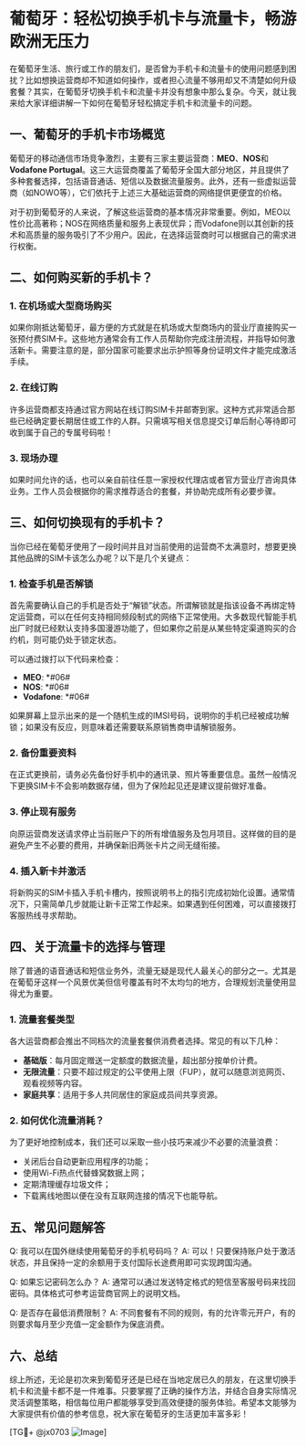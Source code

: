 # 葡萄牙：轻松切换手机卡与流量卡，畅游欧洲无压力

在葡萄牙生活、旅行或工作的朋友们，是否曾为手机卡和流量卡的使用问题感到困扰？比如想换运营商却不知道如何操作，或者担心流量不够用却又不清楚如何升级套餐？其实，在葡萄牙切换手机卡和流量卡并没有想象中那么复杂。今天，就让我来给大家详细讲解一下如何在葡萄牙轻松搞定手机卡和流量卡的问题。

## 一、葡萄牙的手机卡市场概览

葡萄牙的移动通信市场竞争激烈，主要有三家主要运营商：**MEO**、**NOS**和**Vodafone Portugal**。这三大运营商覆盖了葡萄牙全国大部分地区，并且提供了多种套餐选择，包括语音通话、短信以及数据流量服务。此外，还有一些虚拟运营商（如NOWO等），它们依托于上述三大基础运营商的网络提供更便宜的价格。

对于初到葡萄牙的人来说，了解这些运营商的基本情况非常重要。例如，MEO以性价比高著称；NOS在网络质量和服务上表现优异；而Vodafone则以其创新的技术和高质量的服务吸引了不少用户。因此，在选择运营商时可以根据自己的需求进行权衡。

## 二、如何购买新的手机卡？

### 1. 在机场或大型商场购买
如果你刚抵达葡萄牙，最方便的方式就是在机场或大型商场内的营业厅直接购买一张预付费SIM卡。这些地方通常会有工作人员帮助你完成注册流程，并指导如何激活新卡。需要注意的是，部分国家可能要求出示护照等身份证明文件才能完成激活手续。

### 2. 在线订购
许多运营商都支持通过官方网站在线订购SIM卡并邮寄到家。这种方式非常适合那些已经确定要长期居住或工作的人群。只需填写相关信息提交订单后耐心等待即可收到属于自己的专属号码啦！

### 3. 现场办理
如果时间允许的话，也可以亲自前往任意一家授权代理店或者官方营业厅咨询具体业务。工作人员会根据你的需求推荐适合的套餐，并协助完成所有必要步骤。

## 三、如何切换现有的手机卡？

当你已经在葡萄牙使用了一段时间并且对当前使用的运营商不太满意时，想要更换其他品牌的SIM卡该怎么办呢？以下是几个关键点：

### 1. 检查手机是否解锁
首先需要确认自己的手机是否处于“解锁”状态。所谓解锁就是指该设备不再绑定特定运营商，可以在任何支持相同频段制式的网络下正常使用。大多数现代智能手机出厂时就已经默认支持多国漫游功能了，但如果你之前是从某些特定渠道购买的合约机，则可能仍处于锁定状态。

可以通过拨打以下代码来检查：
- **MEO**: *#06#
- **NOS**: *#06#
- **Vodafone**: *#06#

如果屏幕上显示出来的是一个随机生成的IMSI号码，说明你的手机已经被成功解锁；如果没有反应，则意味着还需要联系原销售商申请解锁服务。

### 2. 备份重要资料
在正式更换前，请务必先备份好手机中的通讯录、照片等重要信息。虽然一般情况下更换SIM卡不会影响数据存储，但为了保险起见还是建议提前做好准备。

### 3. 停止现有服务
向原运营商发送请求停止当前账户下的所有增值服务及包月项目。这样做的目的是避免产生不必要的费用，并确保新旧两张卡片之间无缝衔接。

### 4. 插入新卡并激活
将新购买的SIM卡插入手机卡槽内，按照说明书上的指引完成初始化设置。通常情况下，只需简单几步就能让新卡正常工作起来。如果遇到任何困难，可以直接拨打客服热线寻求帮助。

## 四、关于流量卡的选择与管理

除了普通的语音通话和短信业务外，流量无疑是现代人最关心的部分之一。尤其是在葡萄牙这样一个风景优美但信号覆盖有时不太均匀的地方，合理规划流量使用显得尤为重要。

### 1. 流量套餐类型
各大运营商都会推出不同档次的流量套餐供消费者选择。常见的有以下几种：
- **基础版**：每月固定赠送一定额度的数据流量，超出部分按单价计费。
- **无限流量**：只要不超过规定的公平使用上限（FUP），就可以随意浏览网页、观看视频等内容。
- **家庭共享**：适用于多人共同居住的家庭成员间共享资源。

### 2. 如何优化流量消耗？
为了更好地控制成本，我们还可以采取一些小技巧来减少不必要的流量浪费：
- 关闭后台自动更新应用程序的功能；
- 使用Wi-Fi热点代替蜂窝数据上网；
- 定期清理缓存垃圾文件；
- 下载离线地图以便在没有互联网连接的情况下也能导航。

## 五、常见问题解答

Q: 我可以在国外继续使用葡萄牙的手机号码吗？
A: 可以！只要保持账户处于激活状态，并且保持一定的余额用于支付国际长途费用即可实现跨国沟通。

Q: 如果忘记密码怎么办？
A: 通常可以通过发送特定格式的短信至客服号码来找回密码。具体格式可参考运营商官网上的说明文档。

Q: 是否存在最低消费限制？
A: 不同套餐有不同的规则，有的允许零元开户，有的则要求每月至少充值一定金额作为保底消费。

## 六、总结

综上所述，无论是初次来到葡萄牙还是已经在当地定居已久的朋友，在这里切换手机卡和流量卡都不是一件难事。只要掌握了正确的操作方法，并结合自身实际情况灵活调整策略，相信每位用户都能够享受到高效便捷的服务体验。希望本文能够为大家提供有价值的参考信息，祝大家在葡萄牙的生活更加丰富多彩！

[TG💪+ @jx0703 ![Image](https://github.com/user-attachments/assets/dbca1d08-cadb-493c-b0ec-ad6f7a83f270)]
